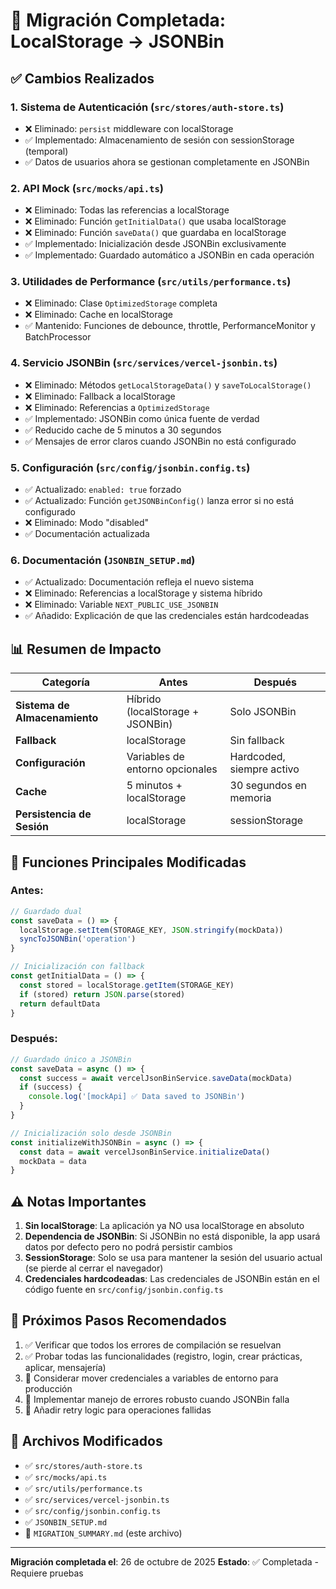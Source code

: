 # 🎉 Migración Completada: LocalStorage → JSONBin

## ✅ Cambios Realizados

### 1. Sistema de Autenticación (`src/stores/auth-store.ts`)
- ❌ Eliminado: `persist` middleware con localStorage
- ✅ Implementado: Almacenamiento de sesión con sessionStorage (temporal)
- ✅ Datos de usuarios ahora se gestionan completamente en JSONBin

### 2. API Mock (`src/mocks/api.ts`)
- ❌ Eliminado: Todas las referencias a localStorage
- ❌ Eliminado: Función `getInitialData()` que usaba localStorage
- ❌ Eliminado: Función `saveData()` que guardaba en localStorage
- ✅ Implementado: Inicialización desde JSONBin exclusivamente
- ✅ Implementado: Guardado automático a JSONBin en cada operación

### 3. Utilidades de Performance (`src/utils/performance.ts`)
- ❌ Eliminado: Clase `OptimizedStorage` completa
- ❌ Eliminado: Cache en localStorage
- ✅ Mantenido: Funciones de debounce, throttle, PerformanceMonitor y BatchProcessor

### 4. Servicio JSONBin (`src/services/vercel-jsonbin.ts`)
- ❌ Eliminado: Métodos `getLocalStorageData()` y `saveToLocalStorage()`
- ❌ Eliminado: Fallback a localStorage
- ❌ Eliminado: Referencias a `OptimizedStorage`
- ✅ Implementado: JSONBin como única fuente de verdad
- ✅ Reducido cache de 5 minutos a 30 segundos
- ✅ Mensajes de error claros cuando JSONBin no está configurado

### 5. Configuración (`src/config/jsonbin.config.ts`)
- ✅ Actualizado: `enabled: true` forzado
- ✅ Actualizado: Función `getJSONBinConfig()` lanza error si no está configurado
- ❌ Eliminado: Modo "disabled" 
- ✅ Documentación actualizada

### 6. Documentación (`JSONBIN_SETUP.md`)
- ✅ Actualizado: Documentación refleja el nuevo sistema
- ❌ Eliminado: Referencias a localStorage y sistema híbrido
- ❌ Eliminado: Variable `NEXT_PUBLIC_USE_JSONBIN`
- ✅ Añadido: Explicación de que las credenciales están hardcodeadas

## 📊 Resumen de Impacto

| Categoría | Antes | Después |
|-----------|-------|---------|
| **Sistema de Almacenamiento** | Híbrido (localStorage + JSONBin) | Solo JSONBin |
| **Fallback** | localStorage | Sin fallback |
| **Configuración** | Variables de entorno opcionales | Hardcoded, siempre activo |
| **Cache** | 5 minutos + localStorage | 30 segundos en memoria |
| **Persistencia de Sesión** | localStorage | sessionStorage |

## 🔧 Funciones Principales Modificadas

### Antes:
```typescript
// Guardado dual
const saveData = () => {
  localStorage.setItem(STORAGE_KEY, JSON.stringify(mockData))
  syncToJSONBin('operation')
}

// Inicialización con fallback
const getInitialData = () => {
  const stored = localStorage.getItem(STORAGE_KEY)
  if (stored) return JSON.parse(stored)
  return defaultData
}
```

### Después:
```typescript
// Guardado único a JSONBin
const saveData = async () => {
  const success = await vercelJsonBinService.saveData(mockData)
  if (success) {
    console.log('[mockApi] ✅ Data saved to JSONBin')
  }
}

// Inicialización solo desde JSONBin
const initializeWithJSONBin = async () => {
  const data = await vercelJsonBinService.initializeData()
  mockData = data
}
```

## ⚠️ Notas Importantes

1. **Sin localStorage**: La aplicación ya NO usa localStorage en absoluto
2. **Dependencia de JSONBin**: Si JSONBin no está disponible, la app usará datos por defecto pero no podrá persistir cambios
3. **SessionStorage**: Solo se usa para mantener la sesión del usuario actual (se pierde al cerrar el navegador)
4. **Credenciales hardcodeadas**: Las credenciales de JSONBin están en el código fuente en `src/config/jsonbin.config.ts`

## 🚀 Próximos Pasos Recomendados

1. ✅ Verificar que todos los errores de compilación se resuelvan
2. ✅ Probar todas las funcionalidades (registro, login, crear prácticas, aplicar, mensajería)
3. 🔄 Considerar mover credenciales a variables de entorno para producción
4. 🔄 Implementar manejo de errores robusto cuando JSONBin falla
5. 🔄 Añadir retry logic para operaciones fallidas

## 📝 Archivos Modificados

- ✅ `src/stores/auth-store.ts`
- ✅ `src/mocks/api.ts`
- ✅ `src/utils/performance.ts`
- ✅ `src/services/vercel-jsonbin.ts`
- ✅ `src/config/jsonbin.config.ts`
- ✅ `JSONBIN_SETUP.md`
- 📝 `MIGRATION_SUMMARY.md` (este archivo)

---

**Migración completada el**: 26 de octubre de 2025
**Estado**: ✅ Completada - Requiere pruebas
